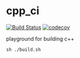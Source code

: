 # cpp_ci
[![Build Status](https://travis-ci.org/Torpus/cpp_ci.svg?branch=master)](https://travis-ci.org/Torpus/cpp_ci)
[![codecov](https://codecov.io/gh/Torpus/cpp_ci/branch/master/graph/badge.svg)](https://codecov.io/gh/Torpus/cpp_ci)

playground for building c++

`sh ./build.sh`
